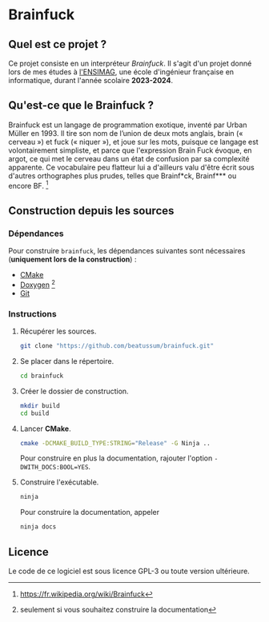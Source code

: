 # Brainfuck

## Quel est ce projet ?

Ce projet consiste en un interpréteur _Brainfuck_. Il s'agit d'un projet donné lors de mes études à [l'ENSIMAG](https://ensimag.grenoble-inp.fr/), une école d'ingénieur française en informatique, durant l'année scolaire **2023-2024**.

## Qu'est-ce que le Brainfuck ?

Brainfuck est un langage de programmation exotique, inventé par Urban Müller en 1993. Il tire son nom de l’union de deux mots anglais, brain (« cerveau ») et fuck (« niquer »), et joue sur les mots, puisque ce langage est volontairement simpliste, et parce que l'expression Brain Fuck évoque, en argot, ce qui met le cerveau dans un état de confusion par sa complexité apparente. Ce vocabulaire peu flatteur lui a d'ailleurs valu d'être écrit sous d'autres orthographes plus prudes, telles que Brainf\*ck, Brainf\*\*\* ou encore BF. [^1]

## Construction depuis les sources

### Dépendances

Pour construire `brainfuck`, les dépendances suivantes sont nécessaires (**uniquement lors de la construction**) :

- [CMake](https://cmake.org/)
- [Doxygen](https://www.doxygen.nl/) [^2]
- [Git](https://git-scm.com/)

### Instructions

1. Récupérer les sources.

    ```bash
    git clone "https://github.com/beatussum/brainfuck.git"
    ```

1. Se placer dans le répertoire.

    ```bash
    cd brainfuck
    ```

1. Créer le dossier de construction.

    ```bash
    mkdir build
    cd build
    ```

1. Lancer **CMake**.

    ```bash
    cmake -DCMAKE_BUILD_TYPE:STRING="Release" -G Ninja ..
    ```

    Pour construire en plus la documentation, rajouter l'option `-DWITH_DOCS:BOOL=YES`.

1. Construire l'exécutable.

    ```bash
    ninja
    ```

    Pour construire la documentation, appeler

    ```bash
    ninja docs
    ```

## Licence

Le code de ce logiciel est sous licence GPL-3 ou toute version ultérieure.

[^1]: https://fr.wikipedia.org/wiki/Brainfuck
[^2]: seulement si vous souhaitez construire la documentation
